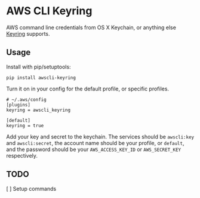 # AWS CLI Keyring

AWS command line credentials from OS X Keychain, or anything else [Keyring](https://pypi.python.org/pypi/keyring) supports.

## Usage

Install with pip/setuptools:

```
pip install awscli-keyring
```

Turn it on in your config for the default profile, or specific profiles.

```
# ~/.aws/config
[plugins]
keyring = awscli_keyring

[default]
keyring = true
```

Add your key and secret to the keychain. The services should be `awscli:key` and `awscli:secret`, the account name should be your profile, or `default`, and the password should be your `AWS_ACCESS_KEY_ID` or `AWS_SECRET_KEY` respectively.

## TODO

 [ ] Setup commands
